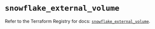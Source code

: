 # `snowflake_external_volume`

Refer to the Terraform Registry for docs: [`snowflake_external_volume`](https://registry.terraform.io/providers/snowflake-labs/snowflake/0.98.0/docs/resources/external_volume).

